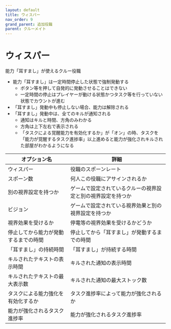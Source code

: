 ```yaml
---
layout: default
title: ウィスパー
nav_order: 9
grand_parent: 追加役職
parent: クルーメイト
---
```


# ウィスパー

能力「耳すまし」が使えるクルー役職<br>
* 能力「耳すまし」は一定時間停止した状態で強制発動する
   * ボタン等を押して自発的に発動させることはできない
   * 一定時間の停止はプレイヤーが動ける状態かつタスク等を行っていない状態でカウントが進む
* 「耳すまし」発動中も停止しない場合、能力は解除される
* 「耳すまし」発動中は、全てのキルが通知される
   * 通知はキルと時間、方角のみわかる
   * 方角は上下左右で表示される
   - 「タスクによる覚醒能力を有効化するか」が「オン」の時、タスクを「能力が覚醒するタスク進捗率」以上進めると能力が強化されキルされた部屋がわかるようになる


|  オプション名 |  詳細  |
| ---- | ---- |
|  ウィスパー  | 役職のスポーンレート |
|  スポーン数  | 何人この役職にアサインされるか |
|  別の視界設定を持つか  |  ゲームで設定されているクルーの視界設定と別の視界設定を持つか  |
|  ビジョン  |  ゲームで設定されている視界効果と別の視界設定を持つか  |
|  視界効果を受けるか  |  停電等の視界効果を受けるかどうか  |
|  停止してから能力が発動するまでの時間  | 停止してから「耳すまし」が発動するまでの時間 |
|  「耳すまし」の持続時間  |  「耳すまし」が持続する時間  |
|  キルされたテキストの表示時間  |  キルされた通知の表示時間  |
|  キルされたテキストの最大表示数  |  キルされた通知の最大ストック数  |
|  タスクによる能力強化を有効化するか  |  タスク進捗率によって能力が強化されるか  |
|  能力が強化されるタスク進捗率  |  能力が強化されるタスク進捗率  |